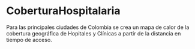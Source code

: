 # CoberturaHospitalaria
Para las principales ciudades de Colombia se crea un mapa de calor de la cobertura geográfica de Hopitales y Clínicas a partir de la distancia en tiempo de acceso.
